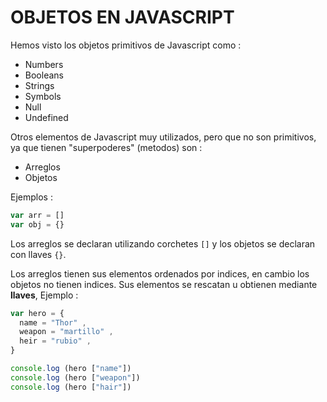 # OBJETOS EN JAVASCRIPT

Hemos visto los objetos primitivos 
de Javascript como :

  - Numbers
  - Booleans
  - Strings
  - Symbols
  - Null
  - Undefined

  Otros elementos de Javascript muy 
  utilizados, pero que no son primitivos,
  ya que tienen "superpoderes" (metodos)
  son :

  - Arreglos
  - Objetos

  Ejemplos :
  ```Javascript
  var arr = []
  var obj = {}
  ```

  Los arreglos se declaran utilizando corchetes `[]` y los objetos se declaran con llaves `{}`.

  Los arreglos tienen sus elementos ordenados por indices, en cambio los objetos no tienen indices. Sus elementos se rescatan u obtienen mediante
  **llaves**, Ejemplo :

  ```Javascript
  var hero = {
    name = "Thor" ,
    weapon = "martillo" ,
    heir = "rubio" ,
  }
  
  console.log (hero ["name"])
  console.log (hero ["weapon"])
  console.log (hero ["hair"])
  ```
  
  
